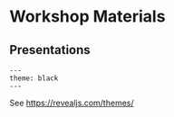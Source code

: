 # Workshop Materials

## Presentations

```
---
theme: black
---
```

See https://revealjs.com/themes/

